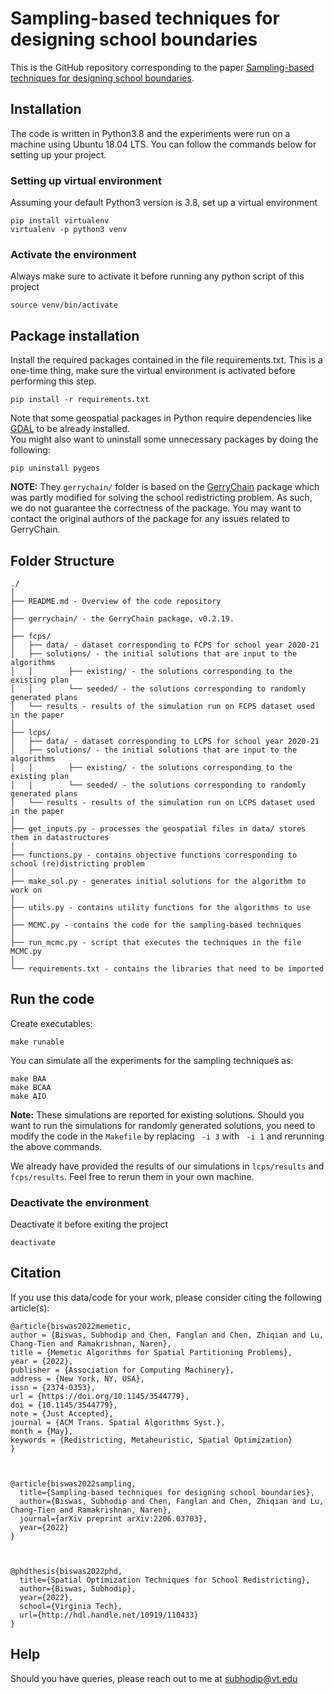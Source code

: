 # Sampling-based techniques for designing school boundaries


This is the GitHub repository corresponding to the paper [Sampling-based techniques for designing school boundaries](https://arxiv.org/abs/2206.03703).

## Installation

The code is written in Python3.8 and the experiments were run on a machine using Ubuntu 18.04 LTS. You can follow the commands below for setting up your project.

### Setting up virtual environment
Assuming your default Python3 version is 3.8, set up a virtual environment
```
pip install virtualenv
virtualenv -p python3 venv
```

### Activate the environment
Always make sure to activate it before running any python script of this project
```
source venv/bin/activate
```

## Package installation
Install the required packages contained in the file requirements.txt. This is a one-time thing, make sure the virtual environment is activated before performing this step.
```
pip install -r requirements.txt
```

Note that some geospatial packages in Python require dependencies like [GDAL](https://gdal.org/) to be already installed.  
You might also want to uninstall some unnecessary packages by doing the following:

```
pip uninstall pygeos
```

**NOTE:** They `gerrychain/` folder is based on the [GerryChain](https://github.com/mggg/GerryChain) package which was partly modified for solving the school redistricting problem. As such, we do not guarantee the correctness of the package. You may want to contact the original authors of the package for any issues related to GerryChain.

## Folder Structure
  ```
  ./
  │
  ├── README.md - Overview of the code repository
  │
  ├── gerrychain/ - the GerryChain package, v0.2.19.
  │
  ├── fcps/
  │   ├── data/ - dataset corresponding to FCPS for school year 2020-21
  │   ├── solutions/ - the initial solutions that are input to the algorithms
  │   │        ├── existing/ - the solutions corresponding to the existing plan
  │   │        └── seeded/ - the solutions corresponding to randomly generated plans
  │   └── results - results of the simulation run on FCPS dataset used in the paper
  │
  ├── lcps/
  │   ├── data/ - dataset corresponding to LCPS for school year 2020-21
  │   ├── solutions/ - the initial solutions that are input to the algorithms
  │   │        ├── existing/ - the solutions corresponding to the existing plan
  │   │        └── seeded/ - the solutions corresponding to randomly generated plans
  │   └── results - results of the simulation run on LCPS dataset used in the paper
  │
  ├── get_inputs.py - processes the geospatial files in data/ stores them in datastructures
  │
  ├── functions.py - contains objective functions corresponding to school (re)districting problem
  │
  ├── make_sol.py - generates initial solutions for the algorithm to work on
  │
  ├── utils.py - contains utility functions for the algorithms to use
  │
  ├── MCMC.py - contains the code for the sampling-based techniques
  │  
  ├── run_mcmc.py - script that executes the techniques in the file MCMC.py
  │  
  └── requirements.txt - contains the libraries that need to be imported 
  ```

## Run the code

Create executables:
```
make runable
```

You can simulate all the experiments for the sampling techniques as:
```
make BAA
make BCAA
make AIO
```
**Note:** These simulations are reported for existing solutions. Should you want to run the simulations for randomly generated solutions, you need to modify the code in the `Makefile` by replacing ` -i 3` with ` -i 1` and rerunning the above commands.

We already have provided the results of our simulations in `lcps/results` and `fcps/results`. Feel free to rerun them in your own machine.

### Deactivate the environment
Deactivate it before exiting the project
```
deactivate
```

## Citation
If you use this data/code for your work, please consider citing the following article(s):
```
@article{biswas2022memetic,
author = {Biswas, Subhodip and Chen, Fanglan and Chen, Zhiqian and Lu, Chang-Tien and Ramakrishnan, Naren},
title = {Memetic Algorithms for Spatial Partitioning Problems},
year = {2022},
publisher = {Association for Computing Machinery},
address = {New York, NY, USA},
issn = {2374-0353},
url = {https://doi.org/10.1145/3544779},
doi = {10.1145/3544779},
note = {Just Accepted},
journal = {ACM Trans. Spatial Algorithms Syst.},
month = {May},
keywords = {Redistricting, Metaheuristic, Spatial Optimization}
}



@article{biswas2022sampling,
  title={Sampling-based techniques for designing school boundaries},
  author={Biswas, Subhodip and Chen, Fanglan and Chen, Zhiqian and Lu, Chang-Tien and Ramakrishnan, Naren},
  journal={arXiv preprint arXiv:2206.03703},
  year={2022}
}



@phdthesis{biswas2022phd,
  title={Spatial Optimization Techniques for School Redistricting},
  author={Biswas, Subhodip},
  year={2022},
  school={Virginia Tech},
  url={http://hdl.handle.net/10919/110433}
}
```
## Help
Should you have queries, please reach out to me at subhodip@vt.edu

